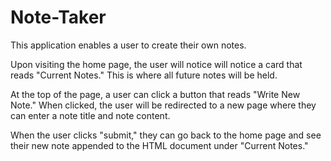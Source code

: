 # Note-Taker

This application enables a user to create their own notes.

Upon visiting the home page, the user will notice will notice a card that reads "Current Notes."  This is where all future notes will be held.

At the top of the page, a user can click a button that reads "Write New Note."  When clicked, the user will be redirected to a new page where they can enter a note title and note content.  

When the user clicks "submit," they can go back to the home page and see their new note appended to the HTML document under "Current Notes."
